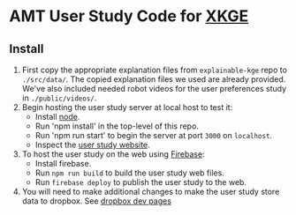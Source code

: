 # AMT User Study Code for [XKGE](https://github.com/adaruna3/explainable-kge)

## Install

1) First copy the appropriate explanation files from `explainable-kge` repo to `./src/data/`. The copied explanation files we used are already provided. We've also included needed robot videos for the user preferences study in `./public/videos/`.
2) Begin hosting the user study server at local host to test it:
    - Install [node](https://nodejs.org/en/).
    - Run 'npm install' in the top-level of this repo.
    - Run 'npm run start' to begin the server at port `3000` on `localhost`.
    - Inspect the [user study website](http://localhost:3000/).
3) To host the user study on the web using [Firebase](https://firebase.google.com/):
    - Install firebase.
    - Run `npm run build` to build the user study web files.
    - Run `firebase deploy` to publish the user study to the web.
4) You will need to make additional changes to make the user study store data to dropbox. See [dropbox dev pages](https://www.dropbox.com/developers/reference)